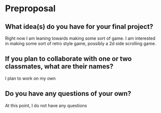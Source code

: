 # Preproposal

## What idea(s) do you have for your final project?

Right now I am leaning towards making some sort of game. I am interested in making some sort of retro style game,
possibly a 2d side scrolling game.

## If you plan to collaborate with one or two classmates, what are their names?

I plan to work on my own

## Do you have any questions of your own?

At this point, I do not have any questions
